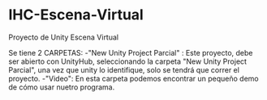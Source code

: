 # IHC-Escena-Virtual
Proyecto de Unity  Escena Virtual

Se tiene 2 CARPETAS:
  -"New Unity Project Parcial" : Este proyecto, debe ser abierto con UnityHub, seleccionando la carpeta "New Unity Project Parcial", una vez que unity lo identifique, solo se tendrá que correr el proyecto.
  -"Video": En esta carpeta podemos encontrar un pequeño demo de cómo usar nuetro programa.
